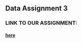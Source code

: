 ## Data Assignment 3

### LINK TO OUR ASSIGNMENT: 
#### [here](https://github.com/hschoenbaum/datavisualization-fall2021/blob/main/assignment3.md) 
